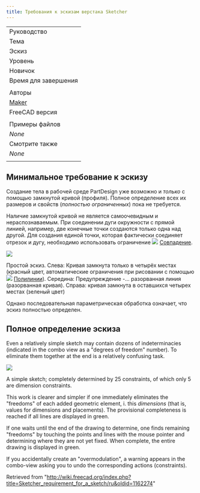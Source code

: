 ```yaml
---
title: Требования к эскизам верстака Sketcher
---
```

|  |
| --- |
| Руководство |
| Тема |
| Эскиз |
| Уровень |
| Новичок |
| Время для завершения |
|  |
| Авторы |
| [Maker](/User:Maker "User:Maker") |
| FreeCAD версия |
|  |
| Примеры файлов |
| *None* |
| Смотрите также |
| *None* |
|  |

## Минимальное требование к эскизу

Создание тела в рабочей среде PartDesign уже возможно и *только* с помощью замкнутой кривой (профиля). Полное определение всех их размеров и свойств (*полностью ограниченных*) пока не требуется.

Наличие замкнутой кривой не является самоочевидным и нераспознаваемым. При соединении дуги окружности с прямой линией, например, две конечные точки создаются только одна над другой. Для создания единой точки, которая фактически соединяет отрезок и дугу, необходимо использовать ограничение ![](/images/Constraint_PointOnPoint.svg) [Совпадение](/Sketcher_ConstrainCoincident/ru "Sketcher ConstrainCoincident/ru").

![](/images/Skizze2a.png)

Простой эскиз.
Слева: Кривая замкнута только в четырёх местах (красный цвет, автоматические ограничения при рисовании с помощью ![](/images/Sketcher_CreatePolyline.svg) [Полилинии](/Sketcher_CreatePolyline/ru "Sketcher CreatePolyline/ru")).
Середина: Предупреждение -... разорванная линия (разорванная кривая).
Справа: кривая замкнута в оставшихся четырех местах (зеленый цвет)

Однако последовательная параметрическая обработка означает, что эскиз полностью определен.

## Полное определение эскиза

Even a relatively simple sketch may contain dozens of indeterminacies (indicated in the combo view as a "degrees of freedom" number). To eliminate them together at the end is a relatively confusing task.

![](/images/Skizze4a.png)

A simple sketch; completely determined by 25 constraints, of which only 5 are dimension constraints.

This work is clearer and simpler if one immediately eliminates the "freedoms" of each added geometric element, i. this  *dimensions*  (that is, values for dimensions and placements). The provisional completeness is reached if all lines are displayed in green.

If one waits until the end of the drawing to determine, one finds remaining "freedoms" by touching the points and lines with the mouse pointer and determining where they are not yet fixed. When complete, the entire drawing is displayed in green.

If you accidentally create an "overmodulation", a warning appears in the combo-view asking you to undo the corresponding actions (constraints).

Retrieved from "<http://wiki.freecad.org/index.php?title=Sketcher_requirement_for_a_sketch/ru&oldid=1162274>"